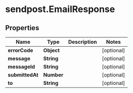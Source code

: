 # sendpost.EmailResponse

## Properties

Name | Type | Description | Notes
------------ | ------------- | ------------- | -------------
**errorCode** | **Object** |  | [optional] 
**message** | **String** |  | [optional] 
**messageId** | **String** |  | [optional] 
**submittedAt** | **Number** |  | [optional] 
**to** | **String** |  | [optional] 



